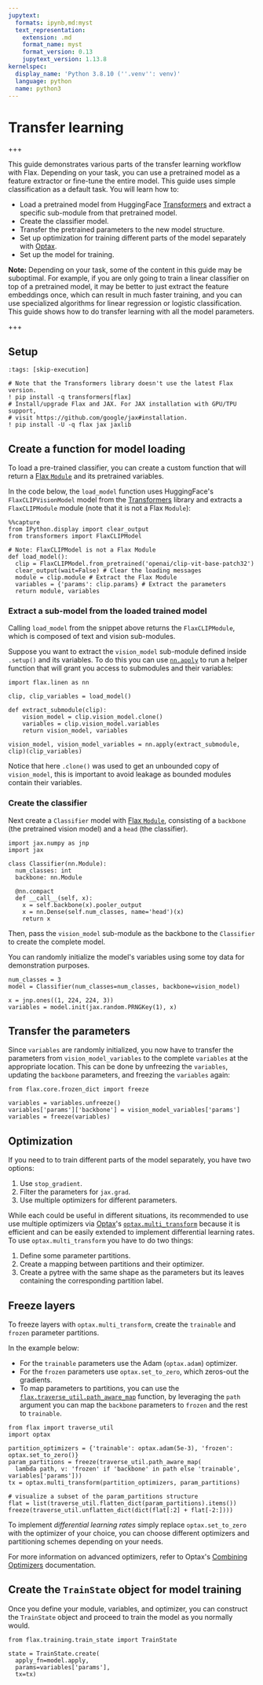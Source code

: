 ```yaml
---
jupytext:
  formats: ipynb,md:myst
  text_representation:
    extension: .md
    format_name: myst
    format_version: 0.13
    jupytext_version: 1.13.8
kernelspec:
  display_name: 'Python 3.8.10 (''.venv'': venv)'
  language: python
  name: python3
---
```


# Transfer learning

+++

This guide demonstrates various parts of the transfer learning workflow with Flax. Depending on your task, you can use a pretrained model as a feature extractor or fine-tune the entire model. This guide uses simple classification as a default task. You will learn how to:

* Load a pretrained model from HuggingFace [Transformers](https://huggingface.co/docs/transformers/index) and extract a specific sub-module from that pretrained model.
* Create the classifier model.
* Transfer the pretrained parameters to the new model structure.
* Set up optimization for training different parts of the model separately with [Optax](https://optax.readthedocs.io/).
* Set up the model for training.

**Note:** Depending on your task, some of the content in this guide may be suboptimal. For example, if you are only going to train a linear classifier on top of a pretrained model, it may be better to just extract the feature embeddings once, which can result in much faster training, and you can use specialized algorithms for linear regression or logistic classification. This guide shows how to do transfer learning with all the model parameters.

+++

## Setup

```{code-cell} ipython3
:tags: [skip-execution]

# Note that the Transformers library doesn't use the latest Flax version.
! pip install -q transformers[flax]
# Install/upgrade Flax and JAX. For JAX installation with GPU/TPU support,
# visit https://github.com/google/jax#installation.
! pip install -U -q flax jax jaxlib
```

## Create a function for model loading

To load a pre-trained classifier, you can create a custom function that will return a [Flax `Module`](https://flax.readthedocs.io/en/latest/guides/flax_basics.html#module-basics) and its pretrained variables.

In the code below, the `load_model` function uses HuggingFace's `FlaxCLIPVisionModel` model from the [Transformers](https://huggingface.co/docs/transformers/index) library and extracts a `FlaxCLIPModule` module (note that it is not a Flax `Module`):

```{code-cell} ipython3
%%capture
from IPython.display import clear_output
from transformers import FlaxCLIPModel

# Note: FlaxCLIPModel is not a Flax Module
def load_model():
  clip = FlaxCLIPModel.from_pretrained('openai/clip-vit-base-patch32')
  clear_output(wait=False) # Clear the loading messages
  module = clip.module # Extract the Flax Module
  variables = {'params': clip.params} # Extract the parameters
  return module, variables
```

### Extract a sub-model from the loaded trained model

Calling `load_model` from the snippet above returns the `FlaxCLIPModule`, which is composed of text and vision sub-modules.

Suppose you want to extract the `vision_model` sub-module defined inside `.setup()` and its variables. To do this you can use [`nn.apply`](https://flax.readthedocs.io/en/latest/api_reference/flax.linen.html#flax.linen.apply) to run a helper function that will grant you access to submodules and their variables:

```{code-cell} ipython3
import flax.linen as nn

clip, clip_variables = load_model()

def extract_submodule(clip):
    vision_model = clip.vision_model.clone()
    variables = clip.vision_model.variables
    return vision_model, variables

vision_model, vision_model_variables = nn.apply(extract_submodule, clip)(clip_variables)
```

Notice that here `.clone()` was used to get an unbounded copy of `vision_model`, this is important to avoid leakage as bounded modules contain their variables.

### Create the classifier

Next create a `Classifier` model with [Flax `Module`](https://flax.readthedocs.io/en/latest/guides/flax_basics.html#module-basics), consisting of a `backbone` (the pretrained vision model) and a `head` (the classifier).

```{code-cell} ipython3
import jax.numpy as jnp
import jax

class Classifier(nn.Module):
  num_classes: int
  backbone: nn.Module

  @nn.compact
  def __call__(self, x):
    x = self.backbone(x).pooler_output
    x = nn.Dense(self.num_classes, name='head')(x)
    return x
```

Then, pass the `vision_model` sub-module as the backbone to the `Classifier` to create the complete model.

You can randomly initialize the model's variables using some toy data for demonstration purposes.

```{code-cell} ipython3
num_classes = 3
model = Classifier(num_classes=num_classes, backbone=vision_model)

x = jnp.ones((1, 224, 224, 3))
variables = model.init(jax.random.PRNGKey(1), x)
```

## Transfer the parameters

Since `variables` are randomly initialized, you now have to transfer the parameters from `vision_model_variables` to the complete `variables` at the appropriate location. This can be done by unfreezing the `variables`, updating the `backbone` parameters, and freezing the `variables` again:

```{code-cell} ipython3
from flax.core.frozen_dict import freeze

variables = variables.unfreeze()
variables['params']['backbone'] = vision_model_variables['params']
variables = freeze(variables)
```

## Optimization

If you need to to train different parts of the model separately, you have two options:

1. Use `stop_gradient`.
2. Filter the parameters for `jax.grad`.
3. Use multiple optimizers for different parameters.

While each could be useful in different situations, its recommended to use use multiple optimizers via [Optax](https://optax.readthedocs.io/)'s [`optax.multi_transform`](https://optax.readthedocs.io/en/latest/api.html#optax.multi_transform) because it is efficient and can be easily extended to implement differential learning rates. To use `optax.multi_transform` you have to do two things:

1. Define some parameter partitions.
2. Create a mapping between partitions and their optimizer.
3. Create a pytree with the same shape as the parameters but its leaves containing the corresponding partition label.

## Freeze layers

To freeze layers with `optax.multi_transform`, create the `trainable` and `frozen` parameter partitions.

In the example below:

- For the `trainable` parameters use the Adam (`optax.adam`) optimizer.
- For the `frozen` parameters use `optax.set_to_zero`, which zeros-out the gradients.
- To map parameters to partitions, you can use the [`flax.traverse_util.path_aware_map`](https://flax.readthedocs.io/en/latest/api_reference/flax.traverse_util.html#flax.traverse_util.path_aware_map) function, by leveraging the `path` argument you can map the `backbone` parameters to `frozen` and the rest to `trainable`.

```{code-cell} ipython3
from flax import traverse_util
import optax

partition_optimizers = {'trainable': optax.adam(5e-3), 'frozen': optax.set_to_zero()}
param_partitions = freeze(traverse_util.path_aware_map(
  lambda path, v: 'frozen' if 'backbone' in path else 'trainable', variables['params']))
tx = optax.multi_transform(partition_optimizers, param_partitions)

# visualize a subset of the param_partitions structure
flat = list(traverse_util.flatten_dict(param_partitions).items())
freeze(traverse_util.unflatten_dict(dict(flat[:2] + flat[-2:])))
```

To implement _differential learning rates_ simply replace `optax.set_to_zero` with the optimizer of your choice, you can choose different optimizers and partitioning schemes depending on your needs.

For more information on advanced optimizers, refer to Optax's [Combining Optimizers](https://optax.readthedocs.io/en/latest/api.html#combining-optimizers) documentation.

## Create the `TrainState` object for model training

Once you define your module, variables, and optimizer, you can construct the `TrainState` object and proceed to train the model as you normally would.

```{code-cell} ipython3
from flax.training.train_state import TrainState

state = TrainState.create(
  apply_fn=model.apply,
  params=variables['params'],
  tx=tx)
```
